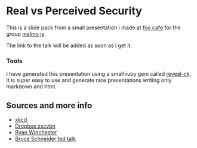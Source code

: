 # Real vs Perceived Security

This is a slide pack from a small presentation i made at [foo cafe](http://www.foocafe.org/) for the group [malmo js](http://malmojs.com/).

The link to the talk will be added as soon as i get it.

### Tools

I have generated this presentation using a small ruby gem called [reveal-ck](https://github.com/jedcn/reveal-ck). It is super easy to use and generate nice presentations writing only markdown and html.

## Sources and more info

* [xkcd](http://xkcd.com/936/)
* [Dropbox zxcvbn](https://github.com/dropbox/zxcvbn)
* [Ryan Winchester](http://ryanwinchester.ca/post/stop-forcing-your-arbitrary-password-rules-on-me)
* [Bruce Schneider ted talk](https://www.ted.com/talks/bruce_schneier?language=en)

